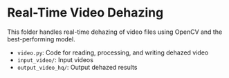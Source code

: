 # Real-Time Video Dehazing

This folder handles real-time dehazing of video files using OpenCV and the best-performing model.

- `video.py`: Code for reading, processing, and writing dehazed video
- `input_video/`: Input videos
- `output_video_hq/`: Output dehazed results
